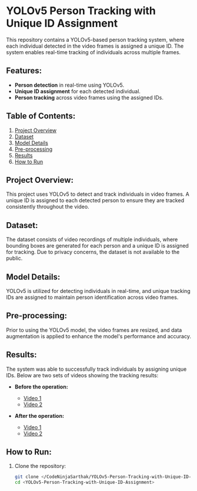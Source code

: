 # YOLOv5 Person Tracking with Unique ID Assignment

This repository contains a YOLOv5-based person tracking system, where each individual detected in the video frames is assigned a unique ID. The system enables real-time tracking of individuals across multiple frames.

## Features:
- **Person detection** in real-time using YOLOv5.
- **Unique ID assignment** for each detected individual.
- **Person tracking** across video frames using the assigned IDs.

## Table of Contents:
1. [Project Overview](#project-overview)
2. [Dataset](#dataset)
3. [Model Details](#model-details)
4. [Pre-processing](#pre-processing)
5. [Results](#results)
6. [How to Run](#how-to-run)

## Project Overview:
This project uses YOLOv5 to detect and track individuals in video frames. A unique ID is assigned to each detected person to ensure they are tracked consistently throughout the video.

## Dataset:
The dataset consists of video recordings of multiple individuals, where bounding boxes are generated for each person and a unique ID is assigned for tracking. Due to privacy concerns, the dataset is not available to the public.

## Model Details:
YOLOv5 is utilized for detecting individuals in real-time, and unique tracking IDs are assigned to maintain person identification across video frames.

## Pre-processing:
Prior to using the YOLOv5 model, the video frames are resized, and data augmentation is applied to enhance the model's performance and accuracy.

## Results:
The system was able to successfully track individuals by assigning unique IDs. Below are two sets of videos showing the tracking results:

- **Before the operation:**
   - [Video 1](output/video.mp4)
   - [Video 2](output/video-1.mp4)

- **After the operation:**
   - [Video 1](output/output_video.mp4)
   - [Video 2](output/output_video-1.mp4)

## How to Run:
1. Clone the repository:
   ```bash
   git clone </CodeNinjaSarthak/YOLOv5-Person-Tracking-with-Unique-ID-Assignment/>
   cd <YOLOv5-Person-Tracking-with-Unique-ID-Assignment>
